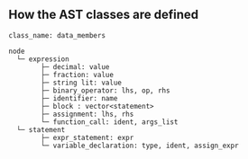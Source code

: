 ## How the AST classes are defined

`class_name: data_members`

```
node
  └─ expression
        ├─ decimal: value
        ├─ fraction: value
        ├─ string lit: value
        ├─ binary_operator: lhs, op, rhs
        ├─ identifier: name
        ├─ block : vector<statement>
        ├─ assignment: lhs, rhs
        └─ function_call: ident, args_list
  └─ statement
        ├─ expr_statement: expr
        └─ variable_declaration: type, ident, assign_expr
```